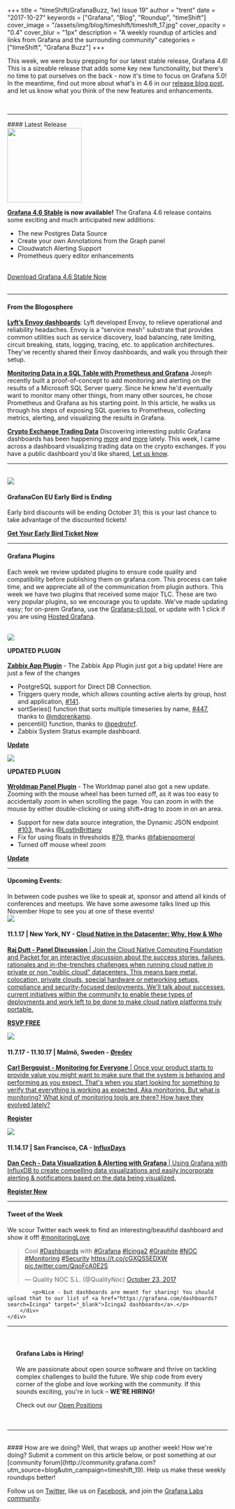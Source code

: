 +++
title = "timeShift(GrafanaBuzz, 1w) Issue 19"
author = "trent"
date = "2017-10-27"
keywords = ["Grafana", "Blog", "Roundup", "timeShift"]
cover_image = "/assets/img/blog/timeshift/timeshift_17.jpg"
cover_opacity = "0.4"
cover_blur = "1px"
description = "A weekly roundup of articles and links from Grafana and the surrounding community"
categories = ["timeShift", "Grafana Buzz"]
+++

<div class="row row--no-gutters">
	<div class="col col--sm-12">
		<p>This week, we were busy prepping for our latest stable release, Grafana 4.6! This is a sizeable release that adds some key new functionality, but there's no time to pat ourselves on the back - now it's time to focus on Grafana 5.0! In the meantime, find out more about what's in 4.6 in our <a href="https://grafana.com/blog/2017/10/26/grafana-4.6-released/?utm_source=blog&utm_campaign=timeshift_19" target="_blank">release blog post</a>, and let us know what you think of the new features and enhancements.</p>
	</div>
</div>

<br />
<hr />
#### Latest Release

<div class="row row--no-gutters blog-plugin-grid">
	<div class="col col--sm-3">
		<img src="/assets/img/blog/timeshift/grafana_release_icon.png" width="170" />
	</div>
	<div class="col col--sm-9">
		<p>
			<strong><a href="https://grafana.com/grafana/download/?utm_source=blog&utm_campaign=timeshift_19" target="_blank">Grafana 4.6 Stable</a> is now available!</strong> The Grafana 4.6 release contains some exciting and much anticipated new additions:
		</p>
		<ul>
			<li>The new Postgres Data Source</li>
			<li>Create your own Annotations from the Graph panel</li>
			<li>Cloudwatch Alerting Support</li>
			<li>Prometheus query editor enhancements</li>
		</ul>
		<br />
		<a href="https://grafana.com/grafana/download/?utm_source=blog&utm_campaign=timeshift_19" target="_blank" class="btn btn--primary">Download Grafana 4.6 Stable Now</a>
	</div>
</div>


<br />
<hr />


#### From the Blogosphere
[**Lyft’s Envoy dashboards**](https://medium.com/@mattklein123/lyfts-envoy-dashboards-5c91738816b1): Lyft developed Envoy, to relieve operational and reliability headaches. Envoy is a “service mesh” substrate that provides common utilities such as service discovery, load balancing, rate limiting, circuit breaking, stats, logging, tracing, etc. to application architectures. They've recently shared their Envoy dashboards, and walk you through their setup.

[**Monitoring Data in a SQL Table with Prometheus and Grafana**](https://jcooney.net/post/2017/10/23/prometheus-grafana-sql.html) Joseph recently built a proof-of-concept to add monitoring and alerting on the results of a Microsoft SQL Server query. Since he knew he'd eventually want to monitor many other things, from many other sources, he chose Prometheus and Grafana as his starting point. In this article, he walks us through his steps of exposing SQL queries to Prometheus, collecting metrics, alerting, and visualizing the results in Grafana.

[**Crypto Exchange Trading Data**](https://cointradeanalysis.com/dashboard/db/wex-tokens?refresh=15m&orgId=2) Discovering interesting public Grafana dashboards has been happening [more](https://grafana.wikimedia.org/?orgId=1) and [more](http://monitor.gitlab.net/?orgId=1) lately. This week, I came across a dashboard visualizing trading data on the crypto exchanges. If you have a public dashboard you'd like shared, <a href="https://twitter.com/intent/tweet?text=Hey%20%40grafana, Check out this dashboard!">Let us know</a>.


<hr />
<br />

<div class="row row--md-gutters blog-plugin-grid">
	<div class="col col--sm-3 blog-plugin-grid__item">
		<img style="border-radius: 0;" src="/assets/img/blog/timeshift/grafanacon_eu_announcement.png" />
	</div>
	<div class="col col--sm-9 blog-plugin-grid__item">
		<h4>GrafanaCon EU Early Bird is Ending</h4>
		<p>
			Early bird discounts will be ending October 31; this is your last chance to take advantage of the discounted tickets!
		</p>
		<p>
			<a class="btn btn--grafanacon" href="https://ti.to/grafanacon/grafanacon-eu/with/e1i8kk09ih8" target="_blank"><strong>Get Your Early Bird Ticket Now</strong></a>
		</p>
	</div>
</div>


<hr />

#### Grafana Plugins
Each week we review updated plugins to ensure code quality and compatibility before publishing them on grafana.com. This process can take time, and we appreciate all of the communication from plugin authors. This week we have two plugins that received some major TLC. These are two very popular plugins, so we encourage you to update. We've made updating easy; for on-prem Grafana, use the <a href="http://docs.grafana.org/administration/cli/#grafana-cli?utm_source=blog&utm_campaign=timeshift_19" target="_blank">Grafana-cli tool</a>, or update with 1 click if you are using <a href="https://grafana.com/cloud/grafana?utm_source=blog&utm_campaign=timeshift_19" target="_blank">Hosted Grafana</a>.

<br />
<div class="blog-plugin">
	<div class="row row--md-gutters blog-plugin-grid">
		<div class="col col--sm-2 blog-plugin-grid__item">
			<img style="border-radius: 4px;" src="https://grafana.com/api/plugins/alexanderzobnin-zabbix-app/versions/3.7.0/logos/large" />
		</div>
		<div class="col col--sm-10 blog-plugin-grid__item">
			<p>
				<div class="updated-plugin-tag"><strong>UPDATED PLUGIN</strong></div><br/>
				<strong><a href="https://grafana.com/plugins/alexanderzobnin-zabbix-app?utm_source=blog&utm_campaign=timeshift_19" target="_blank">Zabbix App Plugin</a></strong> - The Zabbix App Plugin just got a big update! Here are just a few of the changes
			<p>
			<ul>
				<li>PostgreSQL support for Direct DB Connection.</li>
				<li>Triggers query mode, which allows counting active alerts by group, host and application, <a href="https://github.com/alexanderzobnin/grafana-zabbix/issues/141" target="_blank">#141</a>.</li>
				<li>sortSeries() function that sorts multiple timeseries by name, <a href="https://github.com/alexanderzobnin/grafana-zabbix/issues/447" target="_blank">#447</a>, thanks to <a href="https://github.com/mdorenkamp" target="_blank">@mdorenkamp</a>.</li>
				<li>percentil() function, thanks to <a href="https://github.com/pedrohrf" target="_blank">@pedrohrf</a>.</li>
				<li>Zabbix System Status example dashboard.</li>
			</ul>
				<a class="btn btn-outline btn-small" href="https://grafana.com/plugins/alexanderzobnin-zabbix-app?utm_source=blog&utm_campaign=timeshift_19" target="_blank"><strong>Update</strong></a>
			</p>
		</div>
	</div>
</div>
<div class="blog-plugin">
	<div class="row row--md-gutters blog-plugin-grid">
		<div class="col col--sm-2 blog-plugin-grid__item">
			<img style="border-radius: 0;" src="https://grafana.com/api/plugins/grafana-worldmap-panel/versions/0.0.21/logos/large" />
		</div>
		<div class="col col--sm-10 blog-plugin-grid__item">
			<p>
				<div class="updated-plugin-tag"><strong>UPDATED PLUGIN</strong></div><br/>
				<strong><a href="https://grafana.com/plugins/grafana-worldmap-panel?utm_source=blog&utm_campaign=timeshift_19" target="_blank">Wroldmap Panel Plugin</a></strong> - The Worldmap panel also got a new update. Zooming with the mouse wheel has been turned off, as it was too easy to accidentally zoom in when scrolling the page. You can zoom in with the mouse by either double-clicking or using shift+drag to zoom in on an area.
			</p>
			<ul>
				<li>Support for new data source integration, the Dynamic JSON endpoint <a href="https://github.com/grafana/worldmap-panel/issues/103" target="_blank">#103</a>, thanks <a href="https://github.com/LostInBrittany" target="_blank">@LostInBrittany</a></li>
				<li>Fix for using floats in thresholds <a href="https://github.com/grafana/worldmap-panel/issues/79" target="_blank">#79</a>, thanks <a href="https://github.com/fabienpomerol" target="_blank">@fabienpomerol</a></li>
				<li>Turned off mouse wheel zoom</li>
			</ul>
			<p>
				<a class="btn btn-outline btn-small" href="https://grafana.com/plugins/grafana-worldmap-panel?utm_source=blog&utm_campaign=timeshift_19" target="_blank"><strong>Update</strong></a>
			</p>
		</div>
	</div>
</div>

<hr />

<h4>Upcoming Events:</h4>
In between code pushes we like to speak at, sponsor and attend all kinds of conferences and meetups. We have some awesome talks lined up this November Hope to see you at one of these events!

<br />
<div class="blog-plugin">
	<div class="row row--md-gutters blog-plugin-grid">
		<div class="col col--sm-3 blog-plugin-grid__item">
			<img class="large" src="/assets/img/blog/timeshift/CNCF_panel.png" />
		</div>
		<div class="col col--sm-9 blog-plugin-grid__item">
			<h4>
				11.1.17 | New York, NY - <a href="https://www.eventbrite.com/e/cloud-native-in-the-datacenter-why-how-and-who-tickets-38444092315" target="_blank">Cloud Native in the Datacenter: Why, How &amp; Who</strong>
			</h4>
			<p>
				<strong>Raj Dutt - Panel Discussion</strong> | Join the ​Cloud ​Native ​Computing ​Foundation and Packet ​for ​​an ​​interactive ​​discussion ​about the success stories, failures, rationales and in-the-trenches challenges when running cloud native in private or non "public cloud" datacenters. This means bare metal, colocation, private clouds, special hardware or networking setups, compliance and security-focused deployments. We'll talk about successes, current initiatives within the community to enable these types of deployments and work left to be done to make cloud native platforms truly portable.
			</p>
			<p>
				<a class="btn btn-outline btn-small" href="https://www.eventbrite.com/e/cloud-native-in-the-datacenter-why-how-and-who-tickets-38444092315" target="_blank"><strong>RSVP FREE</strong></a>
			</p>
		</div>
	</div>
</div>
<div class="blog-plugin">
	<div class="row row--md-gutters blog-plugin-grid">
		<div class="col col--sm-3 blog-plugin-grid__item">
			<img class="large" src="/assets/img/blog/timeshift/oredev.jpeg" />
		</div>
		<div class="col col--sm-9 blog-plugin-grid__item">
			<h4>
				11.7.17 - 11.10.17 | Malmö, Sweden - <a href="http://www.oredev.org/2017/tickets" target="_blank">Øredev</strong>
			</h4>
			<p>
				<strong>Carl Bergquist - Monitoring for Everyone</strong> | Once your product starts to provide value you might want to make sure that the system is behaving and performing as you expect. That's when you start looking for something to verify that everything is working as expected. Aka monitoring. But what is monitoring? What kind of monitoring tools are there? How have they evolved lately?
			</p>
			<p>
				<a class="btn btn-outline btn-small" href="http://www.oredev.org/2017/tickets" target="_blank"><strong>Register</strong></a>
			</p>
		</div>
	</div>
</div>
<div class="blog-plugin">
	<div class="row row--md-gutters blog-plugin-grid">
		<div class="col col--sm-3 blog-plugin-grid__item">
			<img class="large" src="/assets/img/blog/timeshift/influxdays.png" />
		</div>
		<div class="col col--sm-9 blog-plugin-grid__item">
			<h4>
				11.14.17 | San Francisco, CA - <a href="https://influxdays.com/register/" target="_blank">InfluxDays</strong>
			</h4>
			<p>
				<strong>Dan Cech - Data Visualization &amp; Alerting with Grafana</strong> | Using Grafana with InfluxDB to create compelling data visualizations and easily incorporate alerting & notifications based on the data being visualized.
			</p>
			<p>
				<a class="btn btn-outline btn-small" href="https://influxdays.com/register/" target="_blank"><strong>Register Now</strong></a>
			</p>
		</div>
	</div>
</div>

<hr />


<div>
	<div class="row row--md-gutters">
		<div class="col col--sm-12">
			<h4>Tweet of the Week</h4>
			We scour Twitter each week to find an interesting/beautiful dashboard and show it off! <a href="https://twitter.com/hashtag/monitoringlove?src=hash" target="_blank">#monitoringLove</a>
			<blockquote class="twitter-tweet" data-lang="en"><p lang="en" dir="ltr">Cool <a href="https://twitter.com/hashtag/Dashboards?src=hash&amp;ref_src=twsrc%5Etfw">#Dashboards</a> with <a href="https://twitter.com/hashtag/Grafana?src=hash&amp;ref_src=twsrc%5Etfw">#Grafana</a> <a href="https://twitter.com/hashtag/Icinga2?src=hash&amp;ref_src=twsrc%5Etfw">#Icinga2</a> <a href="https://twitter.com/hashtag/Graphite?src=hash&amp;ref_src=twsrc%5Etfw">#Graphite</a> <a href="https://twitter.com/hashtag/NOC?src=hash&amp;ref_src=twsrc%5Etfw">#NOC</a> <a href="https://twitter.com/hashtag/Monitoring?src=hash&amp;ref_src=twsrc%5Etfw">#Monitoring</a> <a href="https://twitter.com/hashtag/Security?src=hash&amp;ref_src=twsrc%5Etfw">#Security</a> <a href="https://t.co/cGXQS5EDXW">https://t.co/cGXQS5EDXW</a> <a href="https://t.co/QqoFcA0E2S">pic.twitter.com/QqoFcA0E2S</a></p>&mdash; Quality NOC S.L. (@QualityNoc) <a href="https://twitter.com/QualityNoc/status/922568024229519360?ref_src=twsrc%5Etfw">October 23, 2017</a></blockquote>
			<script async src="https://platform.twitter.com/widgets.js" charset="utf-8"></script>

			<p>Nice - but dashboards are meant for sharing! You should upload that to our list of <a href="https://grafana.com/dashboards?search=Icinga" target="_blank">Icinga2 dashboards</a>.</p>
		</div>
	</div>
</div>

<hr />

<div style=" padding: 20px; background: url(/assets/img/blog/timeshift/polygon_texture_black.jpg); background-size: cover; border-radius: 4px;">
	<h4>Grafana Labs is Hiring!</h4>
	<p>We are passionate about open source software and thrive on tackling complex challenges to build the future. We ship code from every corner of the globe and love working with the community. If this sounds exciting, you're in luck – <strong>WE'RE HIRING!</strong></p>
	<p>Check out our <a class="btn btn-outline" href="https://grafana.com/about/hiring?utm_source=blog&utm_campaign=timeshift_19" target="_blank">Open Positions</a></p>
</div>


<hr />
<br />
#### How are we doing?
Well, that wraps up another week! How we're doing? Submit a comment on this article below, or post something at our [community forum](http://community.grafana.com?utm_source=blog&utm_campaign=timeshift_19). Help us make these weekly roundups better!

Follow us on [Twitter](http://twitter.com/grafana), like us on [Facebook](http://facebook.com/grafana), and join the [Grafana Labs community](http://grafana.com/signup?utm_source=blog&utm_campaign=timeshift_19).



